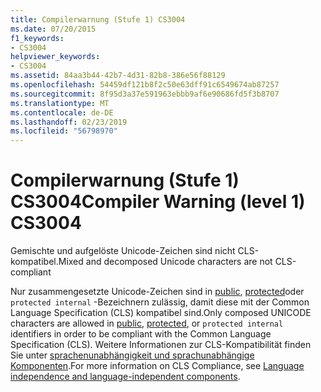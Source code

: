 ```yaml
---
title: Compilerwarnung (Stufe 1) CS3004
ms.date: 07/20/2015
f1_keywords:
- CS3004
helpviewer_keywords:
- CS3004
ms.assetid: 84aa3b44-42b7-4d31-82b8-386e56f88129
ms.openlocfilehash: 54459df121b8f2c50e63dff91c6549674ab87257
ms.sourcegitcommit: 8f95d3a37e591963ebbb9af6e90686fd5f3b8707
ms.translationtype: MT
ms.contentlocale: de-DE
ms.lasthandoff: 02/23/2019
ms.locfileid: "56798970"
---
```

# <a name="compiler-warning-level-1-cs3004"></a><span data-ttu-id="3f9e5-102">Compilerwarnung (Stufe 1) CS3004</span><span class="sxs-lookup"><span data-stu-id="3f9e5-102">Compiler Warning (level 1) CS3004</span></span>
<span data-ttu-id="3f9e5-103">Gemischte und aufgelöste Unicode-Zeichen sind nicht CLS-kompatibel.</span><span class="sxs-lookup"><span data-stu-id="3f9e5-103">Mixed and decomposed Unicode characters are not CLS-compliant</span></span>  
  
 <span data-ttu-id="3f9e5-104">Nur zusammengesetzte Unicode-Zeichen sind in [public](../../csharp/language-reference/keywords/public.md), [protected](../../csharp/language-reference/keywords/protected.md)oder `protected internal` -Bezeichnern zulässig, damit diese mit der Common Language Specification (CLS) kompatibel sind.</span><span class="sxs-lookup"><span data-stu-id="3f9e5-104">Only composed UNICODE characters are allowed in [public](../../csharp/language-reference/keywords/public.md), [protected](../../csharp/language-reference/keywords/protected.md), or `protected internal` identifiers in order to be compliant with the Common Language Specification (CLS).</span></span> <span data-ttu-id="3f9e5-105">Weitere Informationen zur CLS-Kompatibilität finden Sie unter [sprachenunabhängigkeit und sprachunabhängige Komponenten](../../standard/language-independence.md).</span><span class="sxs-lookup"><span data-stu-id="3f9e5-105">For more information on CLS Compliance, see [Language independence and language-independent components](../../standard/language-independence.md).</span></span>
